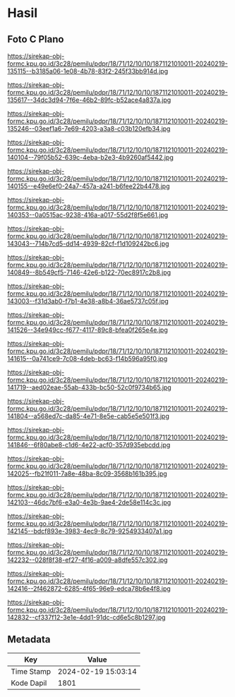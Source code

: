 # Hasil

## Foto C Plano

https://sirekap-obj-formc.kpu.go.id/3c28/pemilu/pdpr/18/71/12/10/10/1871121010011-20240219-135115--b3185a06-1e08-4b78-83f2-245f33bb914d.jpg

https://sirekap-obj-formc.kpu.go.id/3c28/pemilu/pdpr/18/71/12/10/10/1871121010011-20240219-135617--34dc3d94-7f6e-46b2-89fc-b52ace4a837a.jpg

https://sirekap-obj-formc.kpu.go.id/3c28/pemilu/pdpr/18/71/12/10/10/1871121010011-20240219-135246--03eef1a6-7e69-4203-a3a8-c03b120efb34.jpg

https://sirekap-obj-formc.kpu.go.id/3c28/pemilu/pdpr/18/71/12/10/10/1871121010011-20240219-140104--79f05b52-639c-4eba-b2e3-4b9260af5442.jpg

https://sirekap-obj-formc.kpu.go.id/3c28/pemilu/pdpr/18/71/12/10/10/1871121010011-20240219-140155--e49e6ef0-24a7-457a-a241-b6fee22b4478.jpg

https://sirekap-obj-formc.kpu.go.id/3c28/pemilu/pdpr/18/71/12/10/10/1871121010011-20240219-140353--0a0515ac-9238-416a-a017-55d2f8f5e661.jpg

https://sirekap-obj-formc.kpu.go.id/3c28/pemilu/pdpr/18/71/12/10/10/1871121010011-20240219-143043--714b7cd5-dd14-4939-82cf-f1d109242bc6.jpg

https://sirekap-obj-formc.kpu.go.id/3c28/pemilu/pdpr/18/71/12/10/10/1871121010011-20240219-140849--8b549cf5-7146-42e6-b122-70ec8917c2b8.jpg

https://sirekap-obj-formc.kpu.go.id/3c28/pemilu/pdpr/18/71/12/10/10/1871121010011-20240219-143003--f31d3ab0-f7b1-4e38-a8b4-36ae5737c05f.jpg

https://sirekap-obj-formc.kpu.go.id/3c28/pemilu/pdpr/18/71/12/10/10/1871121010011-20240219-141526--34e949cc-f677-4117-89c8-bfea0f265e4e.jpg

https://sirekap-obj-formc.kpu.go.id/3c28/pemilu/pdpr/18/71/12/10/10/1871121010011-20240219-141615--0a741ce9-7c08-4deb-bc63-f14b596a95f0.jpg

https://sirekap-obj-formc.kpu.go.id/3c28/pemilu/pdpr/18/71/12/10/10/1871121010011-20240219-141719--aed02eae-55ab-433b-bc50-52c0f9734b65.jpg

https://sirekap-obj-formc.kpu.go.id/3c28/pemilu/pdpr/18/71/12/10/10/1871121010011-20240219-141804--a568ed7c-da85-4e71-8e5e-cab5e5e501f3.jpg

https://sirekap-obj-formc.kpu.go.id/3c28/pemilu/pdpr/18/71/12/10/10/1871121010011-20240219-141846--6f80abe8-c1d6-4e22-acf0-357d935ebcdd.jpg

https://sirekap-obj-formc.kpu.go.id/3c28/pemilu/pdpr/18/71/12/10/10/1871121010011-20240219-142025--fb21f011-7a8e-48ba-8c09-3568b161b395.jpg

https://sirekap-obj-formc.kpu.go.id/3c28/pemilu/pdpr/18/71/12/10/10/1871121010011-20240219-142103--46dc7bf6-e3a0-4e3b-9ae4-2de58e114c3c.jpg

https://sirekap-obj-formc.kpu.go.id/3c28/pemilu/pdpr/18/71/12/10/10/1871121010011-20240219-142145--bdcf893e-3983-4ec9-8c79-9254933407a1.jpg

https://sirekap-obj-formc.kpu.go.id/3c28/pemilu/pdpr/18/71/12/10/10/1871121010011-20240219-142232--028f8f38-ef27-4f16-a009-a8dfe557c302.jpg

https://sirekap-obj-formc.kpu.go.id/3c28/pemilu/pdpr/18/71/12/10/10/1871121010011-20240219-142416--2f462872-6285-4f65-96e9-edca78b6e4f8.jpg

https://sirekap-obj-formc.kpu.go.id/3c28/pemilu/pdpr/18/71/12/10/10/1871121010011-20240219-142832--cf337f12-3e1e-4dd1-91dc-cd6e5c8b1297.jpg


## Metadata

| Key        | Value               |
| ---------- | ------------------- |
| Time Stamp | 2024-02-19 15:03:14 |
| Kode Dapil | 1801                |




